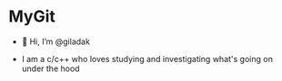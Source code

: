 # MyGit



- 👋 Hi, I’m @giladak

- I am a c/c++ who loves studying and investigating what's going on under the hood
